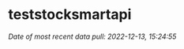 
<!-- README.md is generated from README.Rmd. Please edit that file -->

# teststocksmartapi

*Date of most recent data pull: 2022-12-13, 15:24:55*
